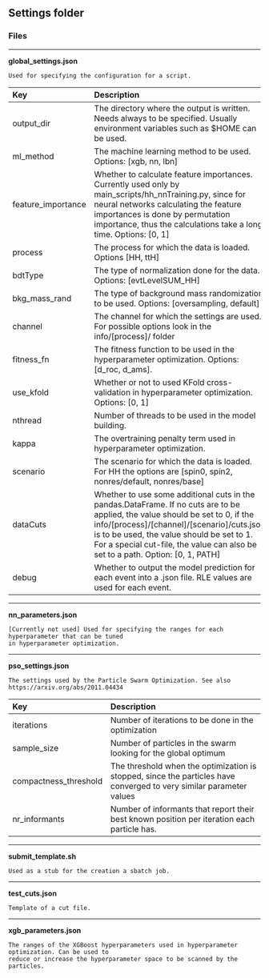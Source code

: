 ## Settings folder

### Files
___
**global_settings.json**

```Used for specifying the configuration for a script.```

| Key | Description |
| :-------------- | :-------------- |
| output_dir | The directory where the output is written. Needs always to be specified. Usually environment variables such as $HOME can be used.|
| ml_method | The machine learning method to be used. Options: [xgb, nn, lbn] |
| feature_importance | Whether to calculate feature importances. Currently used only by main_scripts/hh_nnTraining.py, since for neural networks calculating the feature importances is done by permutation importance, thus the calculations take a long time. Options: [0, 1]|
| process | The process for which the data is loaded. Options [HH, ttH] |
| bdtType | The type of normalization done for the data. Options: [evtLevelSUM_HH] |
| bkg_mass_rand | The type of background mass randomization to be used. Options: [oversampling, default] |
| channel | The channel for which the settings are used. For possible options look in the info/[process]/ folder |
| fitness_fn | The fitness function to be used in the hyperparameter optimization. Options: [d_roc, d_ams]. |
| use_kfold | Whether or not to used KFold cross-validation in hyperparameter optimization. Options: [0, 1] |
| nthread | Number of threads to be used in the model building. |
| kappa | The overtraining penalty term used in hyperparameter optimization. |
| scenario | The scenario for which the data is loaded. For HH the options are [spin0, spin2, nonres/default, nonres/base]|
| dataCuts | Whether to use some additional cuts in the pandas.DataFrame. If no cuts are to be applied, the value should be set to 0, if the info/[process]/[channel]/[scenario]/cuts.json is to be used, the value should be set to 1. For a special cut-file, the value can also be set to a path. Option: [0, 1, PATH] |
| debug | Whether to output the model prediction for each event into a .json file. RLE values are used for each event. |


___
**nn_parameters.json**
```
[Currently not used] Used for specifying the ranges for each hyperparameter that can be tuned
in hyperparameter optimization.
```

___
**pso_settings.json**

```The settings used by the Particle Swarm Optimization. See also https://arxiv.org/abs/2011.04434 ```

| Key | Description |
| :--- | :--- |
| iterations | Number of iterations to be done in the optimization |
| sample_size | Number of particles in the swarm looking for the global optimum |
| compactness_threshold | The threshold when the optimization is stopped, since the particles have converged to very similar parameter values |
| nr_informants | Number of informants that report their best known position per iteration each particle has. | 

___
**submit_template.sh**
```
Used as a stub for the creation a sbatch job.
```

___
**test_cuts.json**
````
Template of a cut file.
````

___
**xgb_parameters.json**
```
The ranges of the XGBoost hyperparameters used in hyperparameter optimization. Can be used to
reduce or increase the hyperparameter space to be scanned by the particles.
```

